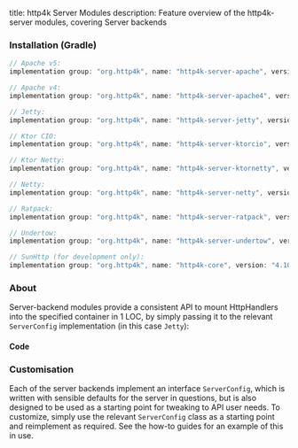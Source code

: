 title: http4k Server Modules
description: Feature overview of the http4k-server modules, covering Server backends

### Installation (Gradle)

```groovy
// Apache v5: 
implementation group: "org.http4k", name: "http4k-server-apache", version: "4.10.0.1"

// Apache v4: 
implementation group: "org.http4k", name: "http4k-server-apache4", version: "4.10.0.1"

// Jetty: 
implementation group: "org.http4k", name: "http4k-server-jetty", version: "4.10.0.1"

// Ktor CIO: 
implementation group: "org.http4k", name: "http4k-server-ktorcio", version: "4.10.0.1"

// Ktor Netty: 
implementation group: "org.http4k", name: "http4k-server-ktornetty", version: "4.10.0.1"

// Netty: 
implementation group: "org.http4k", name: "http4k-server-netty", version: "4.10.0.1"

// Ratpack: 
implementation group: "org.http4k", name: "http4k-server-ratpack", version: "4.10.0.1"

// Undertow: 
implementation group: "org.http4k", name: "http4k-server-undertow", version: "4.10.0.1"

// SunHttp (for development only): 
implementation group: "org.http4k", name: "http4k-core", version: "4.10.0.1"
```

### About
Server-backend modules provide a consistent API to mount HttpHandlers into the specified container in 1 LOC, by 
simply passing it to the relevant `ServerConfig` implementation (in this case `Jetty`):

#### Code [<img class="octocat"/>](https://github.com/http4k/http4k/blob/master/src/docs/guide/reference/servers/example_http.kt)

<script src="https://gist-it.appspot.com/https://github.com/http4k/http4k/blob/master/src/docs/guide/reference/servers/example_http.kt"></script>

### Customisation
Each of the server backends implement an interface `ServerConfig`, which is written with sensible defaults for the server in questions, 
but is also designed to be used as a starting point for tweaking to API user needs. To customize, simply use the relevant `ServerConfig` 
class as a starting point and reimplement as required. See the how-to guides for an example of this in use.
